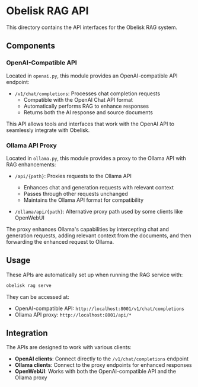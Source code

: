 # Obelisk RAG API

This directory contains the API interfaces for the Obelisk RAG system.

## Components

### OpenAI-Compatible API

Located in `openai.py`, this module provides an OpenAI-compatible API endpoint:

- `/v1/chat/completions`: Processes chat completion requests
  - Compatible with the OpenAI Chat API format
  - Automatically performs RAG to enhance responses
  - Returns both the AI response and source documents

This API allows tools and interfaces that work with the OpenAI API to seamlessly integrate with Obelisk.

### Ollama API Proxy

Located in `ollama.py`, this module provides a proxy to the Ollama API with RAG enhancements:

- `/api/{path}`: Proxies requests to the Ollama API
  - Enhances chat and generation requests with relevant context
  - Passes through other requests unchanged
  - Maintains the Ollama API format for compatibility

- `/ollama/api/{path}`: Alternative proxy path used by some clients like OpenWebUI

The proxy enhances Ollama's capabilities by intercepting chat and generation requests, adding relevant context from the documents, and then forwarding the enhanced request to Ollama.

## Usage

These APIs are automatically set up when running the RAG service with:

```bash
obelisk rag serve
```

They can be accessed at:

- OpenAI-compatible API: `http://localhost:8001/v1/chat/completions`
- Ollama API proxy: `http://localhost:8001/api/*`

## Integration

The APIs are designed to work with various clients:

- **OpenAI clients**: Connect directly to the `/v1/chat/completions` endpoint
- **Ollama clients**: Connect to the proxy endpoints for enhanced responses
- **OpenWebUI**: Works with both the OpenAI-compatible API and the Ollama proxy